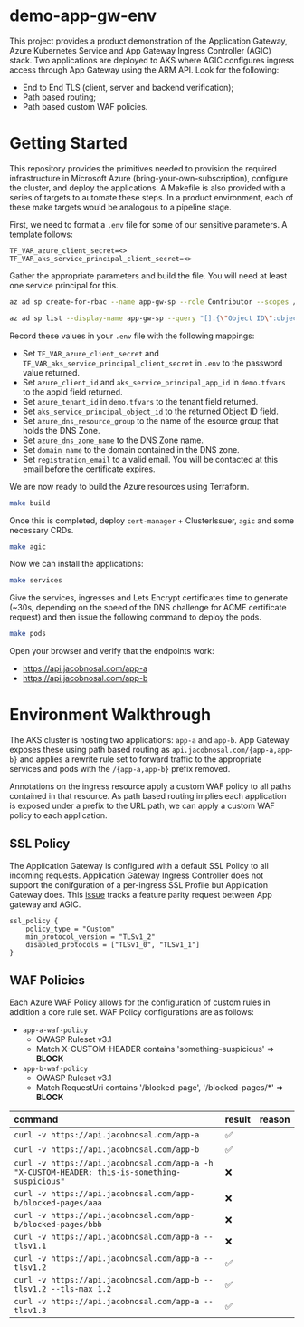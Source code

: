 # demo-app-gw-env


This project provides a product demonstration of the Application Gateway, Azure Kubernetes Service and App Gateway Ingress Controller (AGIC) stack. Two applications are deployed to AKS where AGIC configures ingress access through App Gateway using the ARM API. Look for the following:

- End to End TLS (client, server and backend verification);
- Path based routing;
- Path based custom WAF policies.


# Getting Started

This repository provides the primitives needed to provision the required infrastructure in Microsoft Azure (bring-your-own-subscription), configure the cluster, and deploy the applications. A Makefile is also provided with a series of targets to automate these steps. In a product environment, each of these make targets would be analogous to a pipeline stage.

First, we need to format a `.env` file for some of our sensitive parameters. A template follows:


```
TF_VAR_azure_client_secret=<>
TF_VAR_aks_service_principal_client_secret=<>
```

Gather the appropriate parameters and build the file. You will need at least one service principal for this.

```bash
az ad sp create-for-rbac --name app-gw-sp --role Contributor --scopes /subscriptions/<subscription_id>
```

```bash
az ad sp list --display-name app-gw-sp --query "[].{\"Object ID\":objectId}" --output table
```

Record these values in your `.env` file with the following mappings:
- Set `TF_VAR_azure_client_secret` and `TF_VAR_aks_service_principal_client_secret` in `.env` to the password value returned.
- Set `azure_client_id` and `aks_service_principal_app_id` in `demo.tfvars` to the appId field returned.
- Set `azure_tenant_id` in `demo.tfvars` to the tenant field returned.
- Set `aks_service_principal_object_id` to the returned Object ID field.
- Set `azure_dns_resource_group` to the name of the esource group that holds the DNS Zone.
- Set `azure_dns_zone_name` to the DNS Zone name.
- Set `domain_name` to the domain contained in the DNS zone.
- Set `registration_email` to a valid email. You will be contacted at this email before the certificate expires.

We are now ready to build the Azure resources using Terraform.

```bash
make build
```

Once this is completed, deploy `cert-manager` + ClusterIssuer, `agic` and some necessary CRDs.


```bash
make agic
```

Now we can install the applications:


```bash
make services
```

Give the services, ingresses and Lets Encrypt certificates time to generate (~30s, depending on the speed of the DNS challenge for ACME certificate request) and then issue the following command to deploy the pods.


```bash
make pods
```


Open your browser and verify that the endpoints work:
- https://api.jacobnosal.com/app-a
- https://api.jacobnosal.com/app-b


# Environment Walkthrough


The AKS cluster is hosting two applications: `app-a` and `app-b`. App Gateway exposes these using path based routing as `api.jacobnosal.com/{app-a,app-b}` and applies a rewrite rule set to forward traffic to the appropriate services and pods with the `/{app-a,app-b}` prefix removed.

Annotations on the ingress resource apply a custom WAF policy to all paths contained in that resource. As path based routing implies each application is exposed under a prefix to the URL path, we can apply a custom WAF policy to each application. 


## SSL Policy


The Application Gateway is configured with a default SSL Policy to all incoming requests. Application Gateway Ingress Controller does not support the conifguration of a per-ingress SSL Profile but Application Gateway does. This [issue](https://github.com/Azure/application-gateway-kubernetes-ingress/issues/773) tracks a feature parity request between App gateway and AGIC.

```
ssl_policy {
    policy_type = "Custom"
    min_protocol_version = "TLSv1_2"
    disabled_protocols = ["TLSv1_0", "TLSv1_1"]
}
```


## WAF Policies

Each Azure WAF Policy allows for the configuration of custom rules in addition a core rule set. WAF Policy configurations are as follows:

- `app-a-waf-policy`
    - OWASP Ruleset v3.1
    - Match X-CUSTOM-HEADER contains 'something-suspicious' => **BLOCK**
- `app-b-waf-policy`
    - OWASP Ruleset v3.1
    - Match RequestUri contains '/blocked-page', '/blocked-pages/*' => **BLOCK**

<!-- TODO: Add reason and discussion of custom WAF policies. -->
| command | result | reason |
|:---|---|---|
|`curl -v https://api.jacobnosal.com/app-a`| :white_check_mark:| |
|`curl -v https://api.jacobnosal.com/app-b`| :white_check_mark:| |
|`curl -v https://api.jacobnosal.com/app-a -h "X-CUSTOM-HEADER: this-is-something-suspicious"`| :x: | |
|`curl -v https://api.jacobnosal.com/app-b/blocked-pages/aaa`| :x: | |
|`curl -v https://api.jacobnosal.com/app-b/blocked-pages/bbb`| :x: | |
|`curl -v https://api.jacobnosal.com/app-a --tlsv1.1`| :x: | |
|`curl -v https://api.jacobnosal.com/app-a --tlsv1.2`| :white_check_mark: | |
|`curl -v https://api.jacobnosal.com/app-b --tlsv1.2 --tls-max 1.2`| :white_check_mark: | |
|`curl -v https://api.jacobnosal.com/app-a --tlsv1.3`| :white_check_mark: | |

